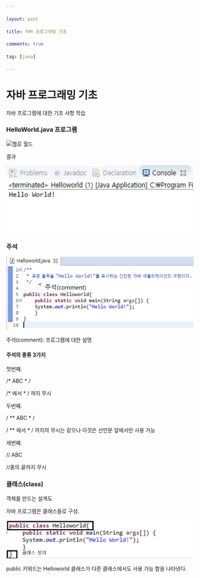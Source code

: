 ```yaml
---

layout: post

title: 자바 프로그래밍 기초

comments: true

tag: [java]

---
```


자바 프로그래밍 기초
====================

자바 프로그램에 대한 기초 사항 학습

### HelloWorld.java 프로그램

![헬로 월드](/assets/헬로%20월드_iy9bp7sok.png)

결과

![헬로월드 결과](/assets/헬로월드%20결과.png)

### 주석

![헬로월드 주석](/assets/헬로월드%20주석.png)

주석(comment): 프로그램에 대한 설명

#### 주석의 종류 3가지

첫번째.

/* ABC * /

/* 에서 * / 까지 무시

두번째.

/ \** ABC * /

/ \** 에서 * / 까지의 무시는 같으나 이것은 선언문 앞에서만 사용 가능

세번째.

// ABC

//줄의 끝까지 무시

### 클래스(class)

객체를 만드는 설계도

자바 프로그램은 클래스들로 구성.

![클래스 정의](/assets/클래스%20정의.png)

public 키워드는 Helloworld 클래스가 다른 클래스에서도 사용 가능 함을 나타낸다.
